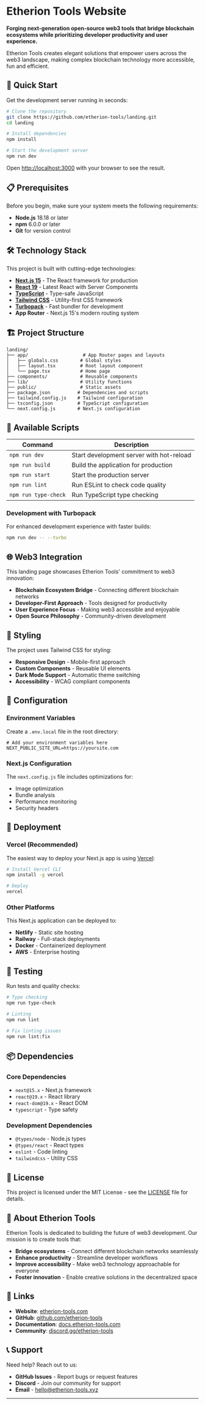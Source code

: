# Etherion Tools Website

**Forging next-generation open-source web3 tools that bridge blockchain ecosystems while prioritizing developer productivity and user experience.**

Etherion Tools creates elegant solutions that empower users across the web3 landscape, making complex blockchain technology more accessible, fun and efficient.

## 🚀 Quick Start

Get the development server running in seconds:

```bash
# Clone the repository
git clone https://github.com/etherion-tools/landing.git
cd landing

# Install dependencies
npm install

# Start the development server
npm run dev
```

Open [http://localhost:3000](http://localhost:3000) with your browser to see the result.

## 📋 Prerequisites

Before you begin, make sure your system meets the following requirements:

- **Node.js** 18.18 or later
- **npm** 6.0.0 or later
- **Git** for version control

## 🛠️ Technology Stack

This project is built with cutting-edge technologies:

- **[Next.js 15](https://nextjs.org/)** - The React framework for production
- **[React 19](https://react.dev/)** - Latest React with Server Components
- **[TypeScript](https://www.typescriptlang.org/)** - Type-safe JavaScript
- **[Tailwind CSS](https://tailwindcss.com/)** - Utility-first CSS framework
- **[Turbopack](https://turbo.build/pack)** - Fast bundler for development
- **App Router** - Next.js 15's modern routing system

## 🏗️ Project Structure

```
landing/
├── app/                    # App Router pages and layouts
│   ├── globals.css        # Global styles
│   ├── layout.tsx         # Root layout component
│   └── page.tsx           # Home page
├── components/            # Reusable components
├── lib/                   # Utility functions
├── public/                # Static assets
├── package.json          # Dependencies and scripts
├── tailwind.config.js    # Tailwind configuration
├── tsconfig.json         # TypeScript configuration
└── next.config.js        # Next.js configuration
```

## 📝 Available Scripts

| Command              | Description                              |
| -------------------- | ---------------------------------------- |
| `npm run dev`        | Start development server with hot-reload |
| `npm run build`      | Build the application for production     |
| `npm run start`      | Start the production server              |
| `npm run lint`       | Run ESLint to check code quality         |
| `npm run type-check` | Run TypeScript type checking             |

### Development with Turbopack

For enhanced development experience with faster builds:

```bash
npm run dev -- --turbo
```

## 🌐 Web3 Integration

This landing page showcases Etherion Tools' commitment to web3 innovation:

- **Blockchain Ecosystem Bridge** - Connecting different blockchain networks
- **Developer-First Approach** - Tools designed for productivity
- **User Experience Focus** - Making web3 accessible and enjoyable
- **Open Source Philosophy** - Community-driven development

## 🎨 Styling

The project uses Tailwind CSS for styling:

- **Responsive Design** - Mobile-first approach
- **Custom Components** - Reusable UI elements
- **Dark Mode Support** - Automatic theme switching
- **Accessibility** - WCAG compliant components

## 🔧 Configuration

### Environment Variables

Create a `.env.local` file in the root directory:

```env
# Add your environment variables here
NEXT_PUBLIC_SITE_URL=https://yoursite.com
```

### Next.js Configuration

The `next.config.js` file includes optimizations for:

- Image optimization
- Bundle analysis
- Performance monitoring
- Security headers

## 🚀 Deployment

### Vercel (Recommended)

The easiest way to deploy your Next.js app is using [Vercel](https://vercel.com):

```bash
# Install Vercel CLI
npm install -g vercel

# Deploy
vercel
```

### Other Platforms

This Next.js application can be deployed to:

- **Netlify** - Static site hosting
- **Railway** - Full-stack deployments
- **Docker** - Containerized deployment
- **AWS** - Enterprise hosting

## 🧪 Testing

Run tests and quality checks:

```bash
# Type checking
npm run type-check

# Linting
npm run lint

# Fix linting issues
npm run lint:fix
```

## 📦 Dependencies

### Core Dependencies

- `next@15.x` - Next.js framework
- `react@19.x` - React library
- `react-dom@19.x` - React DOM
- `typescript` - Type safety

### Development Dependencies

- `@types/node` - Node.js types
- `@types/react` - React types
- `eslint` - Code linting
- `tailwindcss` - Utility CSS

## 📄 License

This project is licensed under the MIT License - see the [LICENSE](LICENSE) file for details.

## 🌟 About Etherion Tools

Etherion Tools is dedicated to building the future of web3 development. Our mission is to create tools that:

- **Bridge ecosystems** - Connect different blockchain networks seamlessly
- **Enhance productivity** - Streamline developer workflows
- **Improve accessibility** - Make web3 technology approachable for everyone
- **Foster innovation** - Enable creative solutions in the decentralized space

## 🔗 Links

- **Website**: [etherion-tools.com](https://etherion-tools.xyz)
- **GitHub**: [github.com/etherion-tools](https://github.com/etherion-tools)
- **Documentation**: [docs.etherion-tools.com](https://docs.etherion-tools.xyz)
- **Community**: [discord.gg/etherion-tools](https://discord.gg/etherion-tools)

## 📞 Support

Need help? Reach out to us:

- **GitHub Issues** - Report bugs or request features
- **Discord** - Join our community for support
- **Email** - hello@etherion-tools.xyz

---
